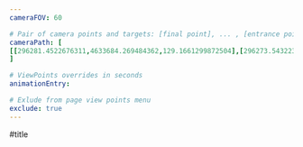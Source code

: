 ```yaml
---
cameraFOV: 60

# Pair of camera points and targets: [final point], ... , [entrance point]
cameraPath: [
[[296281.4522676311,4633684.269484362,129.1661299872504],[296273.54322310793,4633673.34165018,130.46029783194166]]
]

# ViewPoints overrides in seconds
animationEntry:

# Exlude from page view points menu
exclude: true
---
```


#title 

<html>
